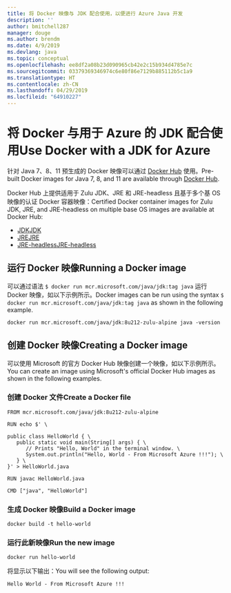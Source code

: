 ```yaml
---
title: 将 Docker 映像与 JDK 配合使用，以便进行 Azure Java 开发
description: ''
author: bmitchell287
manager: douge
ms.author: brendm
ms.date: 4/9/2019
ms.devlang: java
ms.topic: conceptual
ms.openlocfilehash: ee8df2a08b23d090965cb42e2c15b934d4785e7c
ms.sourcegitcommit: 03379369346974c6e80f86e7129b885112b5c1a9
ms.translationtype: HT
ms.contentlocale: zh-CN
ms.lasthandoff: 04/29/2019
ms.locfileid: "64910227"
---
```

# <a name="use-docker-with-a-jdk-for-azure"></a><span data-ttu-id="9768f-102">将 Docker 与用于 Azure 的 JDK 配合使用</span><span class="sxs-lookup"><span data-stu-id="9768f-102">Use Docker with a JDK for Azure</span></span> 

<span data-ttu-id="9768f-103">针对 Java 7、8、11 预生成的 Docker 映像可以通过 [Docker Hub](https://hub.docker.com/_/microsoft-java-se) 使用。</span><span class="sxs-lookup"><span data-stu-id="9768f-103">Pre-built Docker images for Java 7, 8, and 11 are available through [Docker Hub](https://hub.docker.com/_/microsoft-java-se).</span></span>

<span data-ttu-id="9768f-104">Docker Hub 上提供适用于 Zulu JDK、JRE 和 JRE-headless 且基于多个基 OS 映像的认证 Docker 容器映像：</span><span class="sxs-lookup"><span data-stu-id="9768f-104">Certified Docker container images for Zulu JDK, JRE, and JRE-headless on multiple base OS images are available at Docker Hub:</span></span>

* [<span data-ttu-id="9768f-105">JDK</span><span class="sxs-lookup"><span data-stu-id="9768f-105">JDK</span></span>](https://hub.docker.com/_/microsoft-java-jdk)
* [<span data-ttu-id="9768f-106">JRE</span><span class="sxs-lookup"><span data-stu-id="9768f-106">JRE</span></span>](https://hub.docker.com/_/microsoft-java-jre)
* [<span data-ttu-id="9768f-107">JRE-headless</span><span class="sxs-lookup"><span data-stu-id="9768f-107">JRE-headless</span></span>](https://hub.docker.com/_/microsoft-java-jre-headless)

## <a name="running-a-docker-image"></a><span data-ttu-id="9768f-108">运行 Docker 映像</span><span class="sxs-lookup"><span data-stu-id="9768f-108">Running a Docker image</span></span>

<span data-ttu-id="9768f-109">可以通过语法 `$ docker run mcr.microsoft.com/java/jdk:tag java` 运行 Docker 映像，如以下示例所示。</span><span class="sxs-lookup"><span data-stu-id="9768f-109">Docker images can be run using the syntax `$ docker run mcr.microsoft.com/java/jdk:tag java` as shown in the following example.</span></span>

```cli
docker run mcr.microsoft.com/java/jdk:8u212-zulu-alpine java -version 
```

## <a name="creating-a-docker-image"></a><span data-ttu-id="9768f-110">创建 Docker 映像</span><span class="sxs-lookup"><span data-stu-id="9768f-110">Creating a Docker image</span></span>

<span data-ttu-id="9768f-111">可以使用 Microsoft 的官方 Docker Hub 映像创建一个映像，如以下示例所示。</span><span class="sxs-lookup"><span data-stu-id="9768f-111">You can create an image using Microsoft's official Docker Hub images as shown in the following examples.</span></span>

### <a name="create-a-docker-file"></a><span data-ttu-id="9768f-112">创建 Docker 文件</span><span class="sxs-lookup"><span data-stu-id="9768f-112">Create a Docker file</span></span>

```cli
FROM mcr.microsoft.com/java/jdk:8u212-zulu-alpine 
  
RUN echo $' \
  
public class HelloWorld { \
   public static void main(String[] args) { \
      // Prints "Hello, World" in the terminal window. \
      System.out.println("Hello, World - From Microsoft Azure !!!"); \
   } \
}' > HelloWorld.java
  
RUN javac HelloWorld.java
  
CMD ["java", "HelloWorld"]
```

### <a name="build-a-docker-image"></a><span data-ttu-id="9768f-113">生成 Docker 映像</span><span class="sxs-lookup"><span data-stu-id="9768f-113">Build a Docker image</span></span>

```cli
docker build -t hello-world
```

### <a name="run-the-new-image"></a><span data-ttu-id="9768f-114">运行此新映像</span><span class="sxs-lookup"><span data-stu-id="9768f-114">Run the new image</span></span>

```cli
docker run hello-world
```

<span data-ttu-id="9768f-115">将显示以下输出：</span><span class="sxs-lookup"><span data-stu-id="9768f-115">You will see the following output:</span></span>

```output
Hello World - From Microsoft Azure !!!
```
